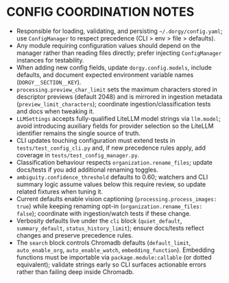 # CONFIG COORDINATION NOTES

- Responsible for loading, validating, and persisting `~/.dorgy/config.yaml`; use `ConfigManager` to respect precedence (CLI > env > file > defaults).
- Any module requiring configuration values should depend on the manager rather than reading files directly; prefer injecting `ConfigManager` instances for testability.
- When adding new config fields, update `dorgy.config.models`, include defaults, and document expected environment variable names (`DORGY__SECTION__KEY`).
- `processing.preview_char_limit` sets the maximum characters stored in descriptor previews (default 2048) and is mirrored in ingestion metadata (`preview_limit_characters`); coordinate ingestion/classification tests and docs when tweaking it.
- `LLMSettings` accepts fully-qualified LiteLLM model strings via `llm.model`; avoid introducing auxiliary fields for provider selection so the LiteLLM identifier remains the single source of truth.
- CLI updates touching configuration must extend tests in `tests/test_config_cli.py` and, if new precedence rules apply, add coverage in `tests/test_config_manager.py`.
- Classification behaviour respects `organization.rename_files`; update docs/tests if you add additional renaming toggles.
- `ambiguity.confidence_threshold` defaults to 0.60; watchers and CLI summary logic assume values below this require review, so update related fixtures when tuning it.
- Current defaults enable vision captioning (`processing.process_images: true`) while keeping renaming opt-in (`organization.rename_files: false`); coordinate with ingestion/watch tests if these change.
- Verbosity defaults live under the `cli` block (`quiet_default`, `summary_default`, `status_history_limit`); ensure docs/tests reflect changes and preserve precedence rules.
- The `search` block controls Chromadb defaults (`default_limit`, `auto_enable_org`, `auto_enable_watch`, `embedding_function`). Embedding functions must be importable via `package.module:callable` (or dotted equivalent); validate strings early so CLI surfaces actionable errors rather than failing deep inside Chromadb.
